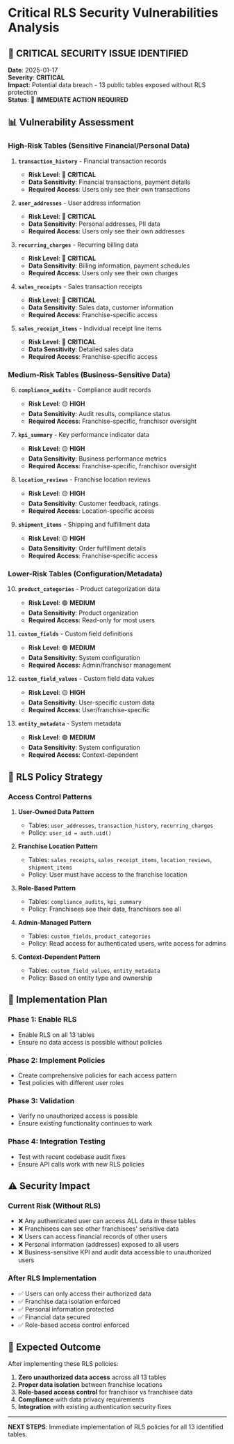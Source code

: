 # Critical RLS Security Vulnerabilities Analysis

## 🚨 **CRITICAL SECURITY ISSUE IDENTIFIED**

**Date**: 2025-01-17  
**Severity**: **CRITICAL**  
**Impact**: Potential data breach - 13 public tables exposed without RLS protection  
**Status**: 🔴 **IMMEDIATE ACTION REQUIRED**

## 📊 **Vulnerability Assessment**

### **High-Risk Tables (Sensitive Financial/Personal Data)**
1. **`transaction_history`** - Financial transaction records
   - **Risk Level**: 🔴 **CRITICAL**
   - **Data Sensitivity**: Financial transactions, payment details
   - **Required Access**: Users only see their own transactions

2. **`user_addresses`** - User address information
   - **Risk Level**: 🔴 **CRITICAL** 
   - **Data Sensitivity**: Personal addresses, PII data
   - **Required Access**: Users only see their own addresses

3. **`recurring_charges`** - Recurring billing data
   - **Risk Level**: 🔴 **CRITICAL**
   - **Data Sensitivity**: Billing information, payment schedules
   - **Required Access**: Users only see their own charges

4. **`sales_receipts`** - Sales transaction receipts
   - **Risk Level**: 🔴 **CRITICAL**
   - **Data Sensitivity**: Sales data, customer information
   - **Required Access**: Franchise-specific access

5. **`sales_receipt_items`** - Individual receipt line items
   - **Risk Level**: 🔴 **CRITICAL**
   - **Data Sensitivity**: Detailed sales data
   - **Required Access**: Franchise-specific access

### **Medium-Risk Tables (Business-Sensitive Data)**
6. **`compliance_audits`** - Compliance audit records
   - **Risk Level**: 🟡 **HIGH**
   - **Data Sensitivity**: Audit results, compliance status
   - **Required Access**: Franchise-specific, franchisor oversight

7. **`kpi_summary`** - Key performance indicator data
   - **Risk Level**: 🟡 **HIGH**
   - **Data Sensitivity**: Business performance metrics
   - **Required Access**: Franchise-specific, franchisor oversight

8. **`location_reviews`** - Franchise location reviews
   - **Risk Level**: 🟡 **HIGH**
   - **Data Sensitivity**: Customer feedback, ratings
   - **Required Access**: Location-specific access

9. **`shipment_items`** - Shipping and fulfillment data
   - **Risk Level**: 🟡 **HIGH**
   - **Data Sensitivity**: Order fulfillment details
   - **Required Access**: Franchise-specific access

### **Lower-Risk Tables (Configuration/Metadata)**
10. **`product_categories`** - Product categorization data
    - **Risk Level**: 🟢 **MEDIUM**
    - **Data Sensitivity**: Product organization
    - **Required Access**: Read-only for most users

11. **`custom_fields`** - Custom field definitions
    - **Risk Level**: 🟢 **MEDIUM**
    - **Data Sensitivity**: System configuration
    - **Required Access**: Admin/franchisor management

12. **`custom_field_values`** - Custom field data values
    - **Risk Level**: 🟡 **HIGH**
    - **Data Sensitivity**: User-specific custom data
    - **Required Access**: User/franchise-specific

13. **`entity_metadata`** - System metadata
    - **Risk Level**: 🟢 **MEDIUM**
    - **Data Sensitivity**: System configuration
    - **Required Access**: Context-dependent

## 🎯 **RLS Policy Strategy**

### **Access Control Patterns**

1. **User-Owned Data Pattern**
   - Tables: `user_addresses`, `transaction_history`, `recurring_charges`
   - Policy: `user_id = auth.uid()`

2. **Franchise Location Pattern**
   - Tables: `sales_receipts`, `sales_receipt_items`, `location_reviews`, `shipment_items`
   - Policy: User must have access to the franchise location

3. **Role-Based Pattern**
   - Tables: `compliance_audits`, `kpi_summary`
   - Policy: Franchisees see their data, franchisors see all

4. **Admin-Managed Pattern**
   - Tables: `custom_fields`, `product_categories`
   - Policy: Read access for authenticated users, write access for admins

5. **Context-Dependent Pattern**
   - Tables: `custom_field_values`, `entity_metadata`
   - Policy: Based on entity type and ownership

## 🔧 **Implementation Plan**

### **Phase 1: Enable RLS**
- Enable RLS on all 13 tables
- Ensure no data access is possible without policies

### **Phase 2: Implement Policies**
- Create comprehensive policies for each access pattern
- Test policies with different user roles

### **Phase 3: Validation**
- Verify no unauthorized access is possible
- Ensure existing functionality continues to work

### **Phase 4: Integration Testing**
- Test with recent codebase audit fixes
- Ensure API calls work with new RLS policies

## ⚠️ **Security Impact**

### **Current Risk (Without RLS)**
- ❌ Any authenticated user can access ALL data in these tables
- ❌ Franchisees can see other franchisees' sensitive data
- ❌ Users can access financial records of other users
- ❌ Personal information (addresses) exposed to all users
- ❌ Business-sensitive KPI and audit data accessible to unauthorized users

### **After RLS Implementation**
- ✅ Users can only access their authorized data
- ✅ Franchise data isolation enforced
- ✅ Personal information protected
- ✅ Financial data secured
- ✅ Role-based access control enforced

## 🚀 **Expected Outcome**

After implementing these RLS policies:
1. **Zero unauthorized data access** across all 13 tables
2. **Proper data isolation** between franchise locations
3. **Role-based access control** for franchisor vs franchisee data
4. **Compliance** with data privacy requirements
5. **Integration** with existing authentication security fixes

---

**NEXT STEPS**: Immediate implementation of RLS policies for all 13 identified tables.
